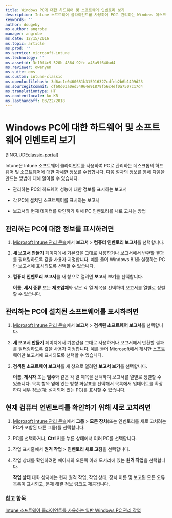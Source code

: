 ```yaml
---
title: Windows PC에 대한 하드웨어 및 소프트웨어 인벤토리 보기
description: Intune 소프트웨어 클라이언트를 사용하여 PC로 관리하는 Windows 데스크톱에 대한 하드웨어 및 소프트웨어 정보를 확인하는 방법입니다.
keywords: ''
author: dougeby
ms.author: angrobe
manager: angrobe
ms.date: 12/15/2016
ms.topic: article
ms.prod: ''
ms.service: microsoft-intune
ms.technology: ''
ms.assetid: 3c10f4c9-520b-4864-92fc-a45a9f640ad4
ms.reviewer: owenyen
ms.suite: ems
ms.custom: intune-classic
ms.openlocfilehash: 3d6ac1e0460681b315916327cdfeb2b6b1499d23
ms.sourcegitcommit: df60d03a0ed54964e91879f56c4ef0a7507c17d4
ms.translationtype: HT
ms.contentlocale: ko-KR
ms.lasthandoff: 03/22/2018
---
```

# <a name="view-hardware-and-software-inventory-for-windows-pcs"></a>Windows PC에 대한 하드웨어 및 소프트웨어 인벤토리 보기

[!INCLUDE[classic-portal](../includes/classic-portal.md)]

Intune은 Intune 소프트웨어 클라이언트를 사용하여 PC로 관리하는 데스크톱의 하드웨어 및 소프트웨어에 대한 자세한 정보를 수집합니다. 다음 절차의 정보를 통해 다음을 만드는 방법에 대해 알아볼 수 있습니다.

-   관리하는 PC의 하드웨어 성능에 대한 정보를 표시하는 보고서

-   각 PC에 설치된 소프트웨어를 표시하는 보고서

-   보고서의 현재 데이터를 확인하기 위해 PC 인벤토리를 새로 고치는 방법

## <a name="to-display-information-about-pcs-you-manage"></a>관리하는 PC에 대한 정보를 표시하려면

1.  [Microsoft Intune 관리 콘솔](https://manage.microsoft.com/)에서 **보고서** &gt; **컴퓨터 인벤토리 보고서**를 선택합니다.

2.  **새 보고서 만들기** 페이지에서 기본값을 그대로 사용하거나 보고서에서 반환할 결과를 필터링하도록 값을 사용자 지정합니다. 예를 들어 Windows 8.1을 실행하는 PC만 보고서에 표시되도록 선택할 수 있습니다.

3.  **컴퓨터 인벤토리 보고서**를 새 창으로 열려면 **보고서 보기**를 선택합니다.

    **이름**, **섀시 종류** 또는 **제조업체**와 같은 각 열 제목을 선택하여 보고서를 열별로 정렬할 수 있습니다.

## <a name="to-display-software-installed-on-pcs-you-manage"></a>관리하는 PC에 설치된 소프트웨어를 표시하려면

1.  [Microsoft Intune 관리 콘솔](https://manage.microsoft.com/)에서 **보고서** &gt; **검색된 소프트웨어 보고서**를 선택합니다.

2.  **새 보고서 만들기** 페이지에서 기본값을 그대로 사용하거나 보고서에서 반환할 결과를 필터링하도록 값을 사용자 지정합니다. 예를 들어 Microsoft에서 게시한 소프트웨어만 보고서에 표시되도록 선택할 수 있습니다.

3.  **검색된 소프트웨어 보고서**를 새 창으로 열려면 **보고서 보기**를 선택합니다.

    **이름**, **게시자** 또는 **범주**와 같은 각 열 제목을 선택하여 보고서를 열별로 정렬할 수 있습니다. 목록 항목 옆에 있는 방향 화살표를 선택해서 목록에서 업데이트를 확장하여 세부 정보(예: 설치되어 있는 PC)를 표시할 수 있습니다.

## <a name="to-refresh-computer-inventory-to-ensure-it-is-current"></a>현재 컴퓨터 인벤토리를 확인하기 위해 새로 고치려면

1.  [Microsoft Intune 관리 콘솔](https://manage.microsoft.com/)에서 **그룹** &gt; **모든 장치**(또는 인벤토리를 새로 고치려는 PC가 포함된 다른 그룹)를 선택합니다.

2.  PC를 선택하거나, **Ctrl** 키를 누른 상태에서 여러 PC를 선택합니다.

3.  작업 표시줄에서 **원격 작업** &gt; **인벤토리 새로 고침**을 선택합니다.

4.  작업 상태를 확인하려면 페이지의 오른쪽 아래 모서리에 있는 **원격 작업**을 선택합니다.

    **작업 상태** 대화 상자에는 현재 원격 작업, 작업 상태, 장치 이름 및 보고된 모든 오류 목록이 표시되고, 문제 해결 정보 링크도 제공됩니다.

### <a name="see-also"></a>참고 항목

[Intune 소프트웨어 클라이언트를 사용하는 일반 Windows PC 관리 작업](common-windows-pc-management-tasks-with-the-microsoft-intune-computer-client.md)